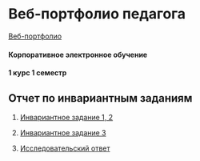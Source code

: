 # Веб-портфолио педагога

[Веб-портфолио](http://project3369999.tilda.ws/)

#### Корпоративное электронное обучение
#### 1 курс 1 семестр


## Отчет по инвариантным заданиям

1) [Инвариантное задание 1, 2](https://github.com/Kseniaveh/web-portfolio-tasks/blob/main/%D0%98%D0%9D%D0%92%D0%90%D0%A0%201%2C2%20%D0%92%D0%B5%D1%85%D0%BE%D0%B2%D0%B0.pdf)  

2) [Инвариантное задание 3](https://github.com/Kseniaveh/web-portfolio-tasks/blob/main/%D0%98%D0%9D%D0%92%D0%90%D0%A0%203.doc)  


3) [Исследовательский ответ](https://github.com/Kseniaveh/web-portfolio-tasks/blob/main/%D0%98%D0%A1%D0%9E%D1%82%D0%B2%D0%B5%D1%82.pdf)  


